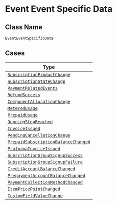 
# Event Event Specific Data

## Class Name

`EventEventSpecificData`

## Cases

| Type |
|  --- |
| [`SubscriptionProductChange`](../../../doc/models/subscription-product-change.md) |
| [`SubscriptionStateChange`](../../../doc/models/subscription-state-change.md) |
| [`PaymentRelatedEvents`](../../../doc/models/payment-related-events.md) |
| [`RefundSuccess`](../../../doc/models/refund-success.md) |
| [`ComponentAllocationChange`](../../../doc/models/component-allocation-change.md) |
| [`MeteredUsage`](../../../doc/models/metered-usage.md) |
| [`PrepaidUsage`](../../../doc/models/prepaid-usage.md) |
| [`DunningStepReached`](../../../doc/models/dunning-step-reached.md) |
| [`InvoiceIssued`](../../../doc/models/invoice-issued.md) |
| [`PendingCancellationChange`](../../../doc/models/pending-cancellation-change.md) |
| [`PrepaidSubscriptionBalanceChanged`](../../../doc/models/prepaid-subscription-balance-changed.md) |
| [`ProformaInvoiceIssued`](../../../doc/models/proforma-invoice-issued.md) |
| [`SubscriptionGroupSignupSuccess`](../../../doc/models/subscription-group-signup-success.md) |
| [`SubscriptionGroupSignupFailure`](../../../doc/models/subscription-group-signup-failure.md) |
| [`CreditAccountBalanceChanged`](../../../doc/models/credit-account-balance-changed.md) |
| [`PrepaymentAccountBalanceChanged`](../../../doc/models/prepayment-account-balance-changed.md) |
| [`PaymentCollectionMethodChanged`](../../../doc/models/payment-collection-method-changed.md) |
| [`ItemPricePointChanged`](../../../doc/models/item-price-point-changed.md) |
| [`CustomFieldValueChange`](../../../doc/models/custom-field-value-change.md) |


